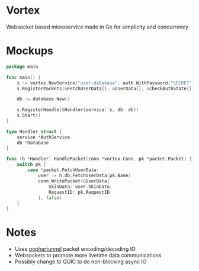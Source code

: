 # Vortex

Websocket based microservice made in Go for simplicity and concurrency

# Mockups

```go
package main

func main() {
	s := vortex.NewService("user-database", auth.WithPassword("SECRET").WithIPWhitelist("12.34.56.78"))
	s.RegisterPackets(&FetchUserData{}, &UserData{}, &CheckAuthState{}, &AuthStateResponse{})

	db := database.New()

	s.RegisterHandle(&Handler{service: s, db: db})
	s.Start()
}

type Handler struct {
	service *AuthService
	db *Database
}

func (h *Handler) HandlePacket(conn *vortex.Conn, pk *packet.Packet) {
	switch pk {
		case *packet.FetchUserData:
			user := h.db.FetchUserData(pk.Name)
			conn.WritePacket(&UserData{
				SkinData: user.SkinData,
				RequestID: pk.RequestID
			}, false)
	}
}
```

# Notes

-   Uses [gophertunnel](https://github.com/sandertv/gophertunnel) packet encoding/decoding IO
-   Websockets to promote more livetime data communications
-   Possibly change to QUIC to do non-blocking async IO
